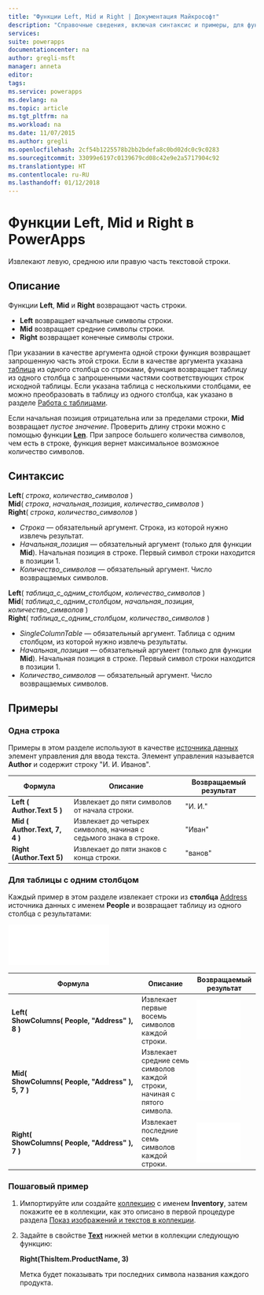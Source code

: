 ```yaml
---
title: "Функции Left, Mid и Right | Документация Майкрософт"
description: "Справочные сведения, включая синтаксис и примеры, для функций Left, Mid и Right в PowerApps"
services: 
suite: powerapps
documentationcenter: na
author: gregli-msft
manager: anneta
editor: 
tags: 
ms.service: powerapps
ms.devlang: na
ms.topic: article
ms.tgt_pltfrm: na
ms.workload: na
ms.date: 11/07/2015
ms.author: gregli
ms.openlocfilehash: 2cf54b1225578b2bb2bdefa8c0bd02dc0c9c0283
ms.sourcegitcommit: 33099e6197c0139679cd08c42e9e2a5717904c92
ms.translationtype: HT
ms.contentlocale: ru-RU
ms.lasthandoff: 01/12/2018
---
```

# <a name="left-mid-and-right-functions-in-powerapps"></a>Функции Left, Mid и Right в PowerApps
Извлекают левую, среднюю или правую часть текстовой строки.

## <a name="description"></a>Описание
Функции **Left**, **Mid** и **Right** возвращают часть строки.

* **Left** возвращает начальные символы строки.
* **Mid** возвращает средние символы строки.
* **Right** возвращает конечные символы строки.

При указании в качестве аргумента одной строки функция возвращает запрошенную часть этой строки. Если в качестве аргумента указана [таблица](../working-with-tables.md) из одного столбца со строками, функция возвращает таблицу из одного столбца с запрошенными частями соответствующих строк исходной таблицы. Если указана таблица с несколькими столбцами, ее можно преобразовать в таблицу из одного столбца, как указано в разделе [Работа с таблицами](../working-with-tables.md).

Если начальная позиция отрицательна или за пределами строки, **Mid** возвращает *пустое значение*.  Проверить длину строки можно с помощью функции **[Len](function-len.md)**. При запросе большего количества символов, чем есть в строке, функция вернет максимальное возможное количество символов.

## <a name="syntax"></a>Синтаксис
**Left**( *строка*, *количество_символов* )<br>**Mid**( *строка*, *начальная_позиция*, *количество_символов* )<br>**Right**( *строка*, *количество_символов* )

* *Строка* — обязательный аргумент. Строка, из которой нужно извлечь результат.
* *Начальная_позиция* — обязательный аргумент (только для функции **Mid**).  Начальная позиция в строке.  Первый символ строки находится в позиции 1.
* *Количество_символов* — обязательный аргумент.  Число возвращаемых символов.

**Left**( *таблица_с_одним_столбцом*, *количество_символов* )<br>**Mid**( *таблица_с_одним_столбцом*, *начальная_позиция*, *количество_символов* )<br>**Right**( *таблица_с_одним_столбцом*, *количество_символов* )

* *SingleColumnTable* — обязательный аргумент. Таблица с одним столбцом, из которой нужно извлечь результаты.
* *Начальная_позиция* — обязательный аргумент (только для функции **Mid**).  Начальная позиция в строке.  Первый символ строки находится в позиции 1.
* *Количество_символов* — обязательный аргумент.  Число возвращаемых символов.

## <a name="examples"></a>Примеры
### <a name="single-string"></a>Одна строка
Примеры в этом разделе используют в качестве [источника данных](../working-with-data-sources.md) элемент управления для ввода текста. Элемент управления называется **Author** и содержит строку "И. И. Иванов".

| Формула | Описание | Возвращаемый результат |
| --- | --- | --- |
| **Left ( Author.Text 5 )** |Извлекает до пяти символов от начала строки. |"И. И." |
| **Mid ( Author.Text, 7, 4 )** |Извлекает до четырех символов, начиная с седьмого знака в строке. |"Иван" |
| **Right (Author.Text 5)** |Извлекает до пяти знаков с конца строки. |"ванов" |

### <a name="single-column-table"></a>Для таблицы с одним столбцом
Каждый пример в этом разделе извлекает строки из **столбца** [Address](../working-with-tables.md#columns) источника данных с именем **People** и возвращает таблицу из одного столбца с результатами:

![](media/function-left-mid-right/people-table.png)

| Формула | Описание | Возвращаемый результат |
| --- | --- | --- |
| **Left( ShowColumns(&nbsp;People,&nbsp;"Address"&nbsp;), 8 )** |Извлекает первые восемь символов каждой строки. |<style> img { max-width: none } </style> ![](media/function-left-mid-right/people-table-left.png) |
| **Mid( ShowColumns(&nbsp;People,&nbsp;"Address"&nbsp;), 5, 7 )** |Извлекает средние семь символов каждой строки, начиная с пятого символа. |![](media/function-left-mid-right/people-table-mid.png) |
| **Right( ShowColumns(&nbsp;People,&nbsp;"Address"&nbsp;), 7 )** |Извлекает последние семь символов каждой строки. |![](media/function-left-mid-right/people-table-right.png) |

### <a name="step-by-step-example"></a>Пошаговый пример
1. Импортируйте или создайте [коллекцию](../working-with-data-sources.md#collections) с именем **Inventory**, затем покажите ее в коллекции, как это описано в первой процедуре раздела [Показ изображений и текстов в коллекции](../show-images-text-gallery-sort-filter.md).
2. Задайте в свойстве **[Text](../controls/properties-core.md)** нижней метки в коллекции следующую функцию:
   
    **Right(ThisItem.ProductName, 3)**
   
    Метка будет показывать три последних символа названия каждого продукта.

